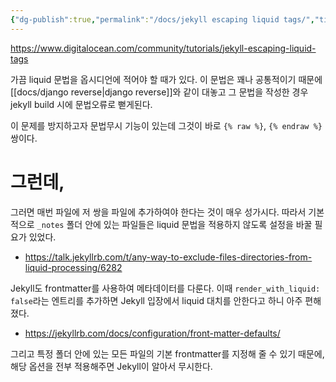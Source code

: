 ```yaml
---
{"dg-publish":true,"permalink":"/docs/jekyll escaping liquid tags/","title":"jekyll escaping liquid tags"}
---
```


https://www.digitalocean.com/community/tutorials/jekyll-escaping-liquid-tags

가끔 liquid 문법을 옵시디언에 적어야 할 때가 있다. 이 문법은 꽤나 공통적이기 때문에 [[docs/django reverse\|django reverse]]와 같이 대놓고 그 문법을 작성한 경우 jekyll build 시에 문법오류로 뻗게된다.

이 문제를 방지하고자 문법무시 기능이 있는데 그것이 바로 `{% raw %}`, `{% endraw %}` 쌍이다.

# 그런데,

그러면 매번 파일에 저 쌍을 파일에 추가하여야 한다는 것이 매우 성가시다. 따라서 기본적으로 `_notes` 폴더 안에 있는 파일들은 liquid 문법을 적용하지 않도록 설정을 바꿀 필요가 있었다. 

- https://talk.jekyllrb.com/t/any-way-to-exclude-files-directories-from-liquid-processing/6282

Jekyll도 frontmatter를 사용하여 메타데이터를 다룬다. 이때 `render_with_liquid: false`라는 엔트리를 추가하면 Jekyll 입장에서 liquid 대치를 안한다고 하니 아주 편해졌다.

- https://jekyllrb.com/docs/configuration/front-matter-defaults/

그리고 특정 폴더 안에 있는 모든 파일의 기본 frontmatter를 지정해 줄 수 있기 때문에, 해당 옵션을 전부 적용해주면 Jekyll이 알아서 무시한다.
